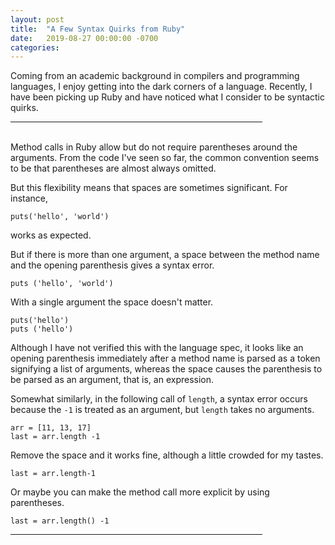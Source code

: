 ```yaml
---
layout: post
title:  "A Few Syntax Quirks from Ruby"
date:   2019-08-27 00:00:00 -0700
categories: 
---
```

Coming from an academic background in compilers and programming languages, I enjoy getting into the dark corners of a language. Recently, I have been picking up Ruby and have noticed what I consider to be syntactic quirks.

<hr width="80%" />
<br />
Method calls in Ruby allow but do not require parentheses around the arguments. From the code I've seen so far, the common convention seems to be that parentheses are almost always omitted.

But this flexibility means that spaces are sometimes significant. For instance, 

  `puts('hello', 'world')`

works as expected.

But if there is more than one argument, a space between the method name and the opening parenthesis gives a syntax error.

  `puts ('hello', 'world')`

With a single argument the space doesn't matter.

  `puts('hello')`  
  `puts ('hello')`

Although I have not verified this with the language spec, it looks like an opening parenthesis immediately after a method name is parsed as a token signifying a list of arguments, whereas the space causes the parenthesis to be parsed as an argument, that is, an expression.

Somewhat similarly, in the following call of `length`, a syntax error occurs because the `-1` is treated as an argument, but `length` takes no arguments.

  `arr = [11, 13, 17]`  
  `last = arr.length -1`

Remove the space and it works fine, although a little crowded for my tastes.

  `last = arr.length-1`

Or maybe you can make the method call more explicit by using parentheses.

  `last = arr.length() -1`

<hr width="80%" />
<br />

